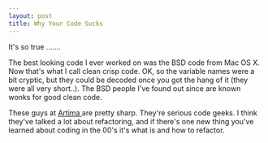 ```yaml
---
layout: post
title: Why Your Code Sucks 
---
```

<p>It's so true ....... </p><p>The best looking code I ever worked on was the BSD code from Mac OS X. Now that's what I call clean crisp code. OK, so the variable names were a bit cryptic, but they could be decoded once you got the hang of it (they were all very short..). The BSD people I've found out since are known wonks for good clean code. </p><p>These guys at <a href="http://www.artima.com/">Artima </a>are pretty sharp. They're serious code geeks. I think they've talked a lot about refactoring, and if there's one new thing you've learned about coding in the 00's it's what is and how to refactor. </p>
